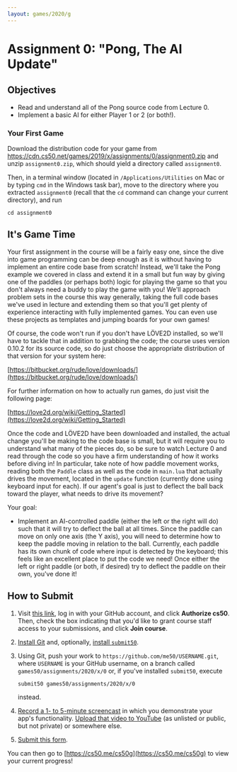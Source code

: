 ```yaml
---
layout: games/2020/g
---
```


# Assignment 0: "Pong, The AI Update"

## Objectives

* Read and understand all of the Pong source code from Lecture 0.
* Implement a basic AI for either Player 1 or 2 (or both!).

### Your First Game

Download the distribution code for your game from <https://cdn.cs50.net/games/2019/x/assignments/0/assignment0.zip> and unzip `assignment0.zip`, which should yield a directory called `assignment0`.

Then, in a terminal window (located in `/Applications/Utilities` on Mac or by typing
`cmd` in the Windows task bar), move to the directory where you extracted `assignment0`
(recall that the `cd` command can change your current directory), and run

```
cd assignment0
```

## It's Game Time

Your first assignment in the course will be a fairly easy one,
since the dive into game programming can be deep enough as it is without having to implement an
entire code base from scratch! Instead, we'll take the Pong example we covered in class and
extend it in a small but fun way by giving one of the paddles (or perhaps both) logic for playing
the game so that you don't always need a buddy to play the game with you! We'll approach problem
sets in the course this way generally, taking the full code bases we've used in lecture and extending
them so that you'll get plenty of experience interacting with fully implemented games. You can even
use these projects as templates and jumping boards for your own games!

Of course, the code won't run if you don't have LÖVE2D installed, so we'll have to tackle that in addition to
grabbing the code; the course uses version 0.10.2 for its source code, so do just choose the appropriate distribution of that version for your system here:

[https://bitbucket.org/rude/love/downloads/](https://bitbucket.org/rude/love/downloads/)

For further information on how to actually run games, do just visit the following page:

[https://love2d.org/wiki/Getting_Started](https://love2d.org/wiki/Getting_Started)

Once the code and LÖVE2D have been downloaded and installed, the actual change you'll be making to the code base is
small, but it will require you to understand what many of the pieces do, so be sure to watch Lecture 0 and read
through the code so you have a firm understanding of how it works before diving in! In particular, take note of how
paddle movement works, reading both the `Paddle` class as well as the code in `main.lua` that actually drives the
movement, located in the `update` function (currently done using keyboard input for each). If our agent's goal is
just to deflect the ball back toward the player, what needs to drive its movement?

Your goal:

* Implement an AI-controlled paddle (either the left or the right will do) such that it will try to deflect
the ball at all times. Since the paddle can move on only one axis (the Y axis), you will need to determine how to
keep the paddle moving in relation to the ball. Currently, each paddle has its own chunk of code where input is
detected by the keyboard; this feels like an excellent place to put the code we need! Once either the left or right
paddle (or both, if desired) try to deflect the paddle on their own, you've done it!

## How to Submit

1. Visit [this link](https://submit.cs50.io/invites/46e6f2ea29954ce9bb1bdc478a440055), log in with your GitHub account, and click **Authorize cs50**. Then, check the box indicating that you'd like to grant course staff access to your submissions, and click **Join course**.
1. [Install Git](https://git-scm.com/downloads) and, optionally, [install `submit50`](https://cs50.readthedocs.io/submit50/).
1. Using Git, push your work to `https://github.com/me50/USERNAME.git`, where `USERNAME` is your GitHub username, on a branch called `games50/assignments/2020/x/0` or, if you've installed `submit50`, execute

   ```
   submit50 games50/assignments/2020/x/0
   ```

   instead.
1. [Record a 1- to 5-minute screencast](https://www.howtogeek.com/205742/how-to-record-your-windows-mac-linux-android-or-ios-screen/) in which you demonstrate your app's functionality. [Upload that video to YouTube](https://www.youtube.com/upload) (as unlisted or public, but not private) or somewhere else.
1. [Submit this form](https://forms.cs50.io/94f99cb7-5b49-4224-bbbd-f090b7586765).

You can then go to [https://cs50.me/cs50g](https://cs50.me/cs50g) to view your current progress!
